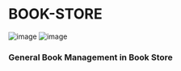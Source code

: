 # BOOK-STORE
![image](https://user-images.githubusercontent.com/55752742/94813260-688fa200-0415-11eb-8b97-cb79a303157b.png)
![image](https://user-images.githubusercontent.com/55752742/125203002-0dd48200-e294-11eb-929b-6110b18a9c98.png)
### General Book Management in Book Store
